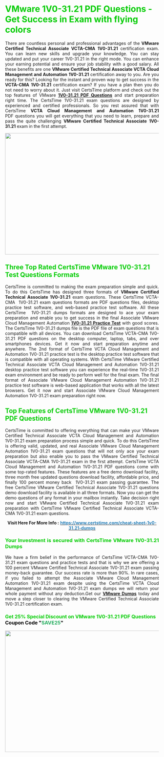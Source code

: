 <h1><span style="color:#00cc00;"><strong>VMware 1V0-31.21 PDF Questions - Get Success in Exam with flying colors</strong></span></h1>

<p style="text-align: justify;">There are countless personal and professional advantages of the <strong>VMware Certified Technical Associate VCTA-CMA</strong> <strong>1V0-31.21</strong> certification exam. You can learn new skills and upgrade your knowledge. You can stay updated and put your career 1V0-31.21 in the right mode. You can enhance your earning potential and ensure your job stability with a good salary. All these benefits are one <strong>VMware Certified Technical Associate VCTA Cloud Management and Automation</strong> <strong>1V0-31.21</strong> certification away to you. Are you ready for this? Looking for the instant and proven way to get success in the <strong>VCTA-CMA</strong> <strong>1V0-31.21</strong> certification exam? If you have a plan then you do not need to worry about it. Just visit CertsTime platform and check out the top features of VMware <strong><a href="https://www.certstime.com/cheat-sheet-1v0-31.21-dumps">1V0-31.21 PDF Questions</a></strong> and start preparation right time. The CertsTime 1V0-31.21 exam questions are designed by experienced and certified professionals. So you rest assured that with CertsTime <strong>VCTA Cloud Management and Automation</strong> <strong>1V0-31.21</strong> PDF questions you will get everything that you need to learn, prepare and pass the quite challenging <strong>VMware Certified Technical Associate</strong> <strong>1V0-31.21</strong> exam in the first attempt.</p>

<p style="text-align: center;"><a href="https://www.certstime.com/cheat-sheet-1v0-31.21-dumps"><img alt="" src="https://i.imgur.com/wlGiNOk.jpg" style="width: 700px; height: 398px;" /></a></p>

<h2><span style="color:#00cc00;"><strong>Three Top Rated CertsTime VMware 1V0-31.21 Test Questions Formats</strong></span></h2>

<p style="text-align: justify;">CertsTime is committed to making the exam preparation simple and quick. To do this CertsTime has designed three formats of <strong>VMware Certified Technical Associate 1V0-31.21</strong> exam questions. These CertsTime VCTA-CMA  1V0-31.21 exam questions formats are PDF questions files, desktop practice test software, and web-based practice test software. All these CertsTime  1V0-31.21 dumps formats are designed to ace your exam preparation and enable you to get success in the final Associate VMware Cloud Management Automation <strong><a href="https://www.certstime.com/cheat-sheet-1v0-31.21-dumps">1V0-31.21 Practice Test</a></strong> with good scores. The CertsTime 1V0-31.21 dumps file is the PDF file of exam questions that is compatible with all devices. You can download CertsTime VCTA-CMA 1V0-31.21 PDF questions on the desktop computer, laptop, tabs, and over smartphones devices. Get it now and start preparation anytime and anywhere. The 2nd format of CertsTime VCTA Cloud Management and Automation 1V0-31.21 practice test is the desktop practice test software that is compatible with all operating systems. With CertsTime VMware Certified Technical Associate VCTA Cloud Management and Automation 1V0-31.21 desktop practice test software you can experience the real-time 1V0-31.21 exam environment and be ready to perform well for the final exam. The final format of Associate VMware Cloud Management Automation 1V0-31.21 practice test software is web-based application that works with all the latest browsers. Get it now and start Associate VMware Cloud Management Automation 1V0-31.21 exam preparation right now.</p>

<h2><span style="color:#00cc00;"><strong>Top Features of CertsTime VMware 1V0-31.21 PDF Questions</strong></span></h2>

<p style="text-align: justify;">CertsTime is committed to offering everything that can make your VMware Certified Technical Associate VCTA Cloud Management and Automation 1V0-31.21 exam preparation process simple and quick. To do this CertsTime is offering valid, updated, and real Associate VMware Cloud Management Automation 1V0-31.21 exam questions that will not only ace your exam preparation but also enable you to pass the VMware Certified Technical Associate VCTA-CMA 1V0-31.21 exam in the first attempt. CertsTime VCTA Cloud Management and Automation 1V0-31.21 PDF questions come with some top-rated features. These features are a free demo download facility, three month free updated questions download facility, affordable price, and finally 100 percent money back  1V0-31.21 exam passing guarantee. The free CertsTime VMware Certified Technical Associate 1V0-31.21 questions demo download facility is available in all three formats. Now you can get the demo questions of any format in your mailbox instantly. Take decision right now and start VMware Certified Technical Associate 1V0-31.21 exam preparation with CertsTime VMware Certified Technical Associate VCTA-CMA 1V0-31.21 exam questions.</p>

<p style="text-align: center;"><strong>Visit Here For More Info :</strong> <strong><a href="https://www.certstime.com/cheat-sheet-1v0-31.21-dumps"><span style="color:#2980b9;">https://www.certstime.com/cheat-sheet-1v0-31.21-dumps</span></a></strong></p>

<h3 style="text-align: justify;"><span style="color:#00cc00;"><strong>Your Investment is secured with CertsTime VMware 1V0-31.21 Dumps</strong></span></h3>

<p style="text-align: justify;">We have a firm belief in the performance of CertsTime VCTA-CMA 1V0-31.21 exam questions and practice tests and that is why we are offering a 100 percent VMware Certified Technical Associate 1V0-31.21 exam passing money-back guarantee. Our success rate is more than 90%. In rare cases, if you failed to attempt the Associate VMware Cloud Management Automation 1V0-31.21 exam despite using the CertsTime VCTA Cloud Management and Automation 1V0-31.21 exam dumps we will return your whole payment without any deduction.Get our <strong><a href="https://www.certstime.com/cheat-sheet-vmware-dumps">VMware Dumps</a></strong> today and move a step closer to clearing the VMware Certified Technical Associate 1V0-31.21 certification exam.</p>

<h3 style="text-align: justify;"><strong><span style="font-size:16px;"><strong><span style="color:#00cc00;">Get 25% Special Discount on VMware 1V0-31.21 PDF Questions</span></strong><br />
<strong><span style="color:#000000;">Coupon Code</span></strong> <strong><span style="color:#000000;">"</span><span style="color:#27ae60;">SAVE</span><font color="#27ae60">25</font><span style="color:#000000;">"</span></strong></span></strong></h3>

<p style="text-align: center;"><strong><a href="https://www.certstime.com/cheat-sheet-1v0-31.21-dumps"><img alt="" src="https://i.imgur.com/Gj1kXWu.jpg" style="width: 700px; height: 398px;" /></a></strong></p>
